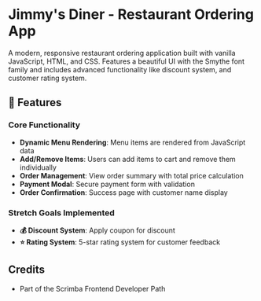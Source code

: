 # Jimmy's Diner - Restaurant Ordering App

A modern, responsive restaurant ordering application built with vanilla JavaScript, HTML, and CSS. Features a beautiful UI with the Smythe font family and includes advanced functionality like discount system, and customer rating system.

## 🌟 Features

### Core Functionality

- **Dynamic Menu Rendering**: Menu items are rendered from JavaScript data
- **Add/Remove Items**: Users can add items to cart and remove them individually
- **Order Management**: View order summary with total price calculation
- **Payment Modal**: Secure payment form with validation
- **Order Confirmation**: Success page with customer name display

### Stretch Goals Implemented

- **💰 Discount System**: Apply coupon for discount
- **⭐ Rating System**: 5-star rating system for customer feedback

## Credits

- Part of the Scrimba Frontend Developer Path
